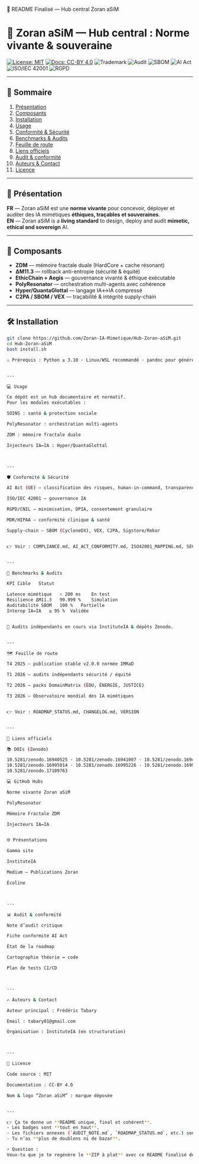 🚨 README Finalisé — Hub central Zoran aSiM

# 🚨 Zoran aSiM — Hub central : Norme vivante & souveraine

[![License: MIT](https://img.shields.io/badge/License-MIT-green.svg)](LICENSE.md)
[![Docs: CC-BY 4.0](https://img.shields.io/badge/Docs-CC--BY%204.0-blue.svg)](LICENSE.md)
![Trademark](https://img.shields.io/badge/Trademark-Zoran%20aSiM-red.svg)
![Audit](https://img.shields.io/badge/Audit-independent-blue.svg)
![SBOM](https://img.shields.io/badge/SBOM-CycloneDX-orange.svg)
![AI Act](https://img.shields.io/badge/AI%20Act-Compliant-brightgreen.svg)
![ISO/IEC 42001](https://img.shields.io/badge/ISO%2FIEC-42001-yellow.svg)
![RGPD](https://img.shields.io/badge/RGPD-OK-blue.svg)

---

## 📑 Sommaire
1. [Présentation](#-présentation)
2. [Composants](#-composants)
3. [Installation](#-installation)
4. [Usage](#-usage)
5. [Conformité & Sécurité](#-conformité--sécurité)
6. [Benchmarks & Audits](#-benchmarks--audits)
7. [Feuille de route](#-feuille-de-route)
8. [Liens officiels](#-liens-officiels)
9. [Audit & conformité](#-audit--conformité)
10. [Auteurs & Contact](#-auteurs--contact)
11. [Licence](#-licence)

---

## 📌 Présentation
**FR** — Zoran aSiM est une **norme vivante** pour concevoir, déployer et auditer des IA mimétiques **éthiques, traçables et souveraines**.  
**EN** — Zoran aSiM is a **living standard** to design, deploy and audit **mimetic, ethical and sovereign** AI.

---

## 🧬 Composants
- **ZDM** — mémoire fractale duale (HardCore + cache résonant)
- **ΔM11.3** — rollback anti-entropie (sécurité & équité)
- **EthicChain + Aegis** — gouvernance vivante & éthique exécutable
- **PolyResonator** — orchestration multi-agents avec cohérence
- **Hyper/QuantaGlottal** — langage IA↔IA compressé
- **C2PA / SBOM / VEX** — traçabilité & intégrité supply-chain

---

## 🛠️ Installation
```bash
git clone https://github.com/Zoran-IA-Mimetique/Hub-Zoran-aSiM.git
cd Hub-Zoran-aSiM
bash install.sh

⚠️ Prérequis : Python ≥ 3.10 · Linux/WSL recommandé · pandoc pour générer les docs PDF.


---

💻 Usage

Ce dépôt est un hub documentaire et normatif.
Pour les modules exécutables :

SOINS : santé & protection sociale

PolyResonator : orchestration multi-agents

ZDM : mémoire fractale duale

Injecteurs IA↔IA : Hyper/QuantaGlottal



---

🛡️ Conformité & Sécurité

AI Act (UE) — classification des risques, human-in-command, transparence

ISO/IEC 42001 — gouvernance IA

RGPD/CNIL — minimisation, DPIA, consentement granulaire

MDR/HIPAA — conformité clinique & santé

Supply-chain — SBOM (CycloneDX), VEX, C2PA, Sigstore/Rekor


👉 Voir : COMPLIANCE.md, AI_ACT_CONFORMITY.md, ISO42001_MAPPING.md, SECURITY.md


---

🧪 Benchmarks & Audits

KPI	Cible	Statut

Latence mimétique	< 200 ms	En test
Résilience ΔM11.3	99.999 %	Simulation
Auditabilité SBOM	100 %	Partielle
Interop IA↔IA	≥ 95 %	Validée


🔬 Audits indépendants en cours via InstituteIA & dépôts Zenodo.


---

🗺️ Feuille de route

T4 2025 — publication stable v2.0.0 normée IMRaD

T1 2026 — audits indépendants sécurité / équité

T2 2026 — packs DomainMatrix (ÉDU, ÉNERGIE, JUSTICE)

T3 2026 — Observatoire mondial des IA mimétiques


👉 Voir : ROADMAP_STATUS.md, CHANGELOG.md, VERSION


---

🔗 Liens officiels

📚 DOIs (Zenodo)

10.5281/zenodo.16940525 · 10.5281/zenodo.16941007 · 10.5281/zenodo.16940299
10.5281/zenodo.16995014 · 10.5281/zenodo.16995226 · 10.5281/zenodo.16997156
10.5281/zenodo.17109763

💻 GitHub Hubs

Norme vivante Zoran aSiM

PolyResonator

Mémoire Fractale ZDM

Injecteurs IA↔IA


🌐 Présentations

Gamma site

InstituteIA

Medium – Publications Zoran

Écoline



---

📊 Audit & conformité

Note d’audit critique

Fiche conformité AI Act

État de la roadmap

Cartographie théorie ↔ code

Plan de tests CI/CD



---

✍️ Auteurs & Contact

Auteur principal : Frédéric Tabary

Email : tabary01@gmail.com

Organisation : InstituteIA (en structuration)



---

📜 Licence

Code source : MIT

Documentation : CC-BY 4.0

Nom & logo “Zoran aSiM” : marque déposée


---

👉 Ça te donne un **README unique, final et cohérent**.  
- Les badges sont **tout en haut**.  
- Les fichiers annexes (`AUDIT_NOTE.md`, `ROADMAP_STATUS.md`, etc.) sont **liés proprement** dans la section “Audit & conformité”.  
- Tu n’as **plus de doublons ni de bazar**.  

⚡ Question :  
Veux-tu que je te regénère le **ZIP à plat** avec ce README finalisé déjà inclus (il remplacera l’ancien) + tous les fichiers annexes ?
